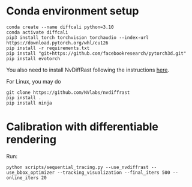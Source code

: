 # Conda environment setup

```
conda create --name diffcali python=3.10
conda activate diffcali
pip3 install torch torchvision torchaudio --index-url https://download.pytorch.org/whl/cu126
pip install -r requirements.txt
pip install "git+https://github.com/facebookresearch/pytorch3d.git"
pip install evotorch
```

You also need to install NvDiffRast following the instructions [here](https://nvlabs.github.io/nvdiffrast/).

For Linux, you may do
```
git clone https://github.com/NVlabs/nvdiffrast
pip install .
pip install ninja
```

# Calibration with differentiable rendering


Run:
```
python scripts/sequential_tracing.py --use_nvdiffrast --use_bbox_optimizer --tracking_visualization --final_iters 500 --online_iters 20
```



